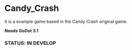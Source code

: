 # Candy_Crash
It is a example game based in the Candy Crash original game.

**Needs GoDot 3.1**

### STATUS: IN DEVELOP

